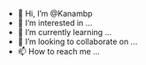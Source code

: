 - 👋 Hi, I’m @Kanambp
- 👀 I’m interested in ...
- 🌱 I’m currently learning ...
- 💞️ I’m looking to collaborate on ...
- 📫 How to reach me ...

<!---
Kanambp/Kanambp is a ✨ special ✨ repository because its `README.md` (this file) appears on your GitHub profile.
You can click the Preview link to take a look at your changes.
--->

